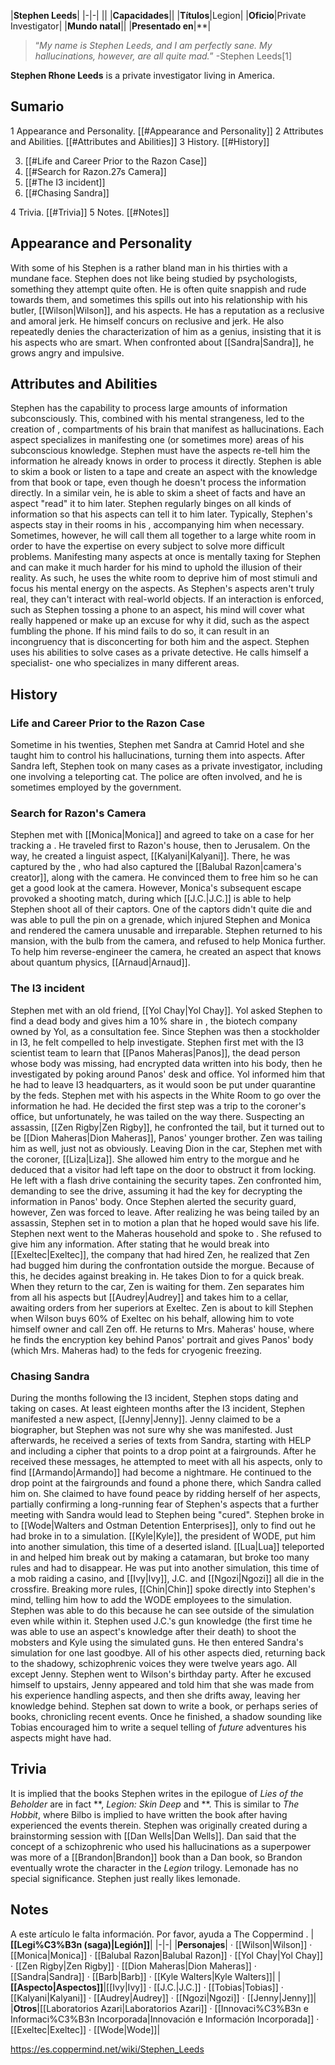 |**Stephen Leeds**|
|-|-|
||
|**Capacidades**||
|**Títulos**|Legion|
|**Oficio**|Private Investigator|
|**Mundo natal**||
|**Presentado en**|**|

>“*My name is Stephen Leeds, and I am perfectly sane. My hallucinations, however, are all quite mad.*”
\-Stephen Leeds[1]


**Stephen Rhone Leeds** is a private investigator living in America.

## Sumario

1 Appearance and Personality. [[#Appearance and Personality]] 
2 Attributes and Abilities. [[#Attributes and Abilities]] 
3 History. [[#History]] 

3. [[#Life and Career Prior to the Razon Case]] 
3. [[#Search for Razon.27s Camera]] 
3. [[#The I3 incident]] 
3. [[#Chasing Sandra]] 


4 Trivia. [[#Trivia]] 
5 Notes. [[#Notes]] 


## Appearance and Personality
  With some of his 
Stephen is a rather bland man in his thirties with a mundane face.
Stephen does not like being studied by psychologists, something they attempt quite often. He is often quite snappish and rude towards them, and sometimes this spills out into his relationship with his butler, [[Wilson\|Wilson]], and his aspects. He has a reputation as a reclusive and amoral jerk. He himself concurs on reclusive and jerk. He also repeatedly denies the characterization of him as a genius, insisting that it is his aspects who are smart. When confronted about [[Sandra\|Sandra]], he grows angry and impulsive.

## Attributes and Abilities
Stephen has the capability to process large amounts of information subconsciously. This, combined with his mental strangeness, led to the creation of , compartments of his brain that manifest as hallucinations. Each aspect specializes in manifesting one (or sometimes more) areas of his subconscious knowledge. Stephen must have the aspects re-tell him the information he already knows in order to process it directly.
Stephen is able to skim a book or listen to a tape and create an aspect with the knowledge from that book or tape, even though he doesn't process the information directly. In a similar vein, he is able to skim a sheet of facts and have an aspect "read" it to him later.
Stephen regularly binges on all kinds of information so that his aspects can tell it to him later.
Typically, Stephen's aspects stay in their rooms in his , accompanying him when necessary. Sometimes, however, he will call them all together to a large white room in order to have the expertise on every subject to solve more difficult problems. Manifesting many aspects at once is mentally taxing for Stephen and can make it much harder for his mind to uphold the illusion of their reality. As such, he uses the white room to deprive him of most stimuli and focus his mental energy on the aspects.
As Stephen's aspects aren't truly real, they can't interact with real-world objects. If an interaction is enforced, such as Stephen tossing a phone to an aspect, his mind will cover what really happened or make up an excuse for why it did, such as the aspect fumbling the phone. If his mind fails to do so, it can result in an incongruency that is disconcerting for both him and the aspect.
Stephen uses his abilities to solve cases as a private detective. He calls himself a specialist- one who specializes in many different areas.

## History
### Life and Career Prior to the Razon Case
Sometime in his twenties, Stephen met Sandra at Camrid Hotel and she taught him to control his hallucinations, turning them into aspects.
After Sandra left, Stephen took on many cases as a private investigator, including one involving a teleporting cat. The police are often involved, and he is sometimes employed by the government.

### Search for Razon's Camera
Stephen met with [[Monica\|Monica]] and agreed to take on a case for her tracking a . He traveled first to Razon's house, then to Jerusalem. On the way, he created a linguist aspect, [[Kalyani\|Kalyani]]. There, he was captured by the , who had also captured the [[Balubal Razon\|camera's creator]], along with the camera. He convinced them to free him so he can get a good look at the camera. However, Monica's subsequent escape provoked a shooting match, during which [[J.C.\|J.C.]] is able to help Stephen shoot all of their captors. One of the captors didn't quite die and was able to pull the pin on a grenade, which injured Stephen and Monica and rendered the camera unusable and irreparable. Stephen returned to his mansion, with the bulb from the camera, and refused to help Monica further. To help him reverse-engineer the camera, he created an aspect that knows about quantum physics, [[Arnaud\|Arnaud]].

### The I3 incident
Stephen met with an old friend, [[Yol Chay\|Yol Chay]]. Yol asked Stephen to find a dead body and gives him a 10% share in , the biotech company owned by Yol, as a consultation fee. Since Stephen was then a stockholder in I3, he felt compelled to help investigate. Stephen first met with the I3 scientist team to learn that [[Panos Maheras\|Panos]], the dead person whose body was missing, had encrypted data written into his body, then he investigated by poking around Panos' desk and office. Yol informed him that he had to leave I3 headquarters, as it would soon be put under quarantine by the feds.
Stephen met with his aspects in the White Room to go over the information he had. He decided the first step was a trip to the coroner's office, but unfortunately, he was tailed on the way there. Suspecting an assassin, [[Zen Rigby\|Zen Rigby]], he confronted the tail, but it turned out to be [[Dion Maheras\|Dion Maheras]], Panos' younger brother. Zen was tailing him as well, just not as obviously. Leaving Dion in the car, Stephen met with the coroner, [[Liza\|Liza]]. She allowed him entry to the morgue and he deduced that a visitor had left tape on the door to obstruct it from locking. He left with a flash drive containing the security tapes. Zen confronted him, demanding to see the drive, assuming it had the key for decrypting the information in Panos' body. Once Stephen alerted the security guard, however, Zen was forced to leave. After realizing he was being tailed by an assassin, Stephen set in to motion a plan that he hoped would save his life. Stephen next went to the Maheras household and spoke to . She refused to give him any information.
After stating that he would break into [[Exeltec\|Exeltec]], the company that had hired Zen, he realized that Zen had bugged him during the confrontation outside the morgue. Because of this, he decides against breaking in. He takes Dion to  for a quick break. When they return to the car, Zen is waiting for them. Zen separates him from all his aspects but [[Audrey\|Audrey]] and takes him to a cellar, awaiting orders from her superiors at Exeltec. Zen is about to kill Stephen when Wilson buys 60% of Exeltec on his behalf, allowing him to vote himself owner and call Zen off. He returns to Mrs. Maheras' house, where he finds the encryption key behind Panos' portrait and gives Panos' body (which Mrs. Maheras had) to the feds for cryogenic freezing.

### Chasing Sandra
During the months following the I3 incident, Stephen stops dating and taking on cases.
At least eighteen months after the I3 incident, Stephen manifested a new aspect, [[Jenny\|Jenny]]. Jenny claimed to be a biographer, but Stephen was not sure why she was manifested. Just afterwards, he received a series of texts from Sandra, starting with HELP and including a cipher that points to a drop point at a fairgrounds. After he received these messages, he attempted to meet with all his aspects, only to find [[Armando\|Armando]] had become a nightmare. He continued to the drop point at the fairgrounds and found a phone there, which Sandra called him on. She claimed to have found peace by ridding herself of her aspects, partially confirming a long-running fear of Stephen's aspects that a further meeting with Sandra would lead to Stephen being "cured".
Stephen broke in to [[Wode\|Walters and Ostman Detention Enterprises]], only to find out he had broke in to a simulation. [[Kyle\|Kyle]], the president of WODE, put him into another simulation, this time of a deserted island. [[Lua\|Lua]] teleported in and helped him break out by making a catamaran, but broke too many rules and had to disappear. He was put into another simulation, this time of a mob raiding a casino, and [[Ivy\|Ivy]], J.C. and [[Ngozi\|Ngozi]] all die in the crossfire. Breaking more rules, [[Chin\|Chin]] spoke directly into Stephen's mind, telling him how to add the WODE employees to the simulation. Stephen was able to do this because he can see outside of the simulation even while within it. Stephen used J.C.'s gun knowledge (the first time he was able to use an aspect's knowledge after their death) to shoot the mobsters and Kyle using the simulated guns. He then entered Sandra's simulation for one last goodbye. All of his other aspects died, returning back to the shadowy, schizophrenic voices they were twelve years ago. All except Jenny.
Stephen went to Wilson's birthday party. After he excused himself to upstairs, Jenny appeared and told him that she was made from his experience handling aspects, and then she drifts away, leaving her knowledge behind. Stephen sat down to write a book, or perhaps series of books, chronicling recent events. Once he finished, a shadow sounding like Tobias encouraged him to write a sequel telling of *future* adventures his aspects might have had.

## Trivia
It is implied that the books Stephen writes in the epilogue of *Lies of the Beholder* are in fact **, *Legion: Skin Deep* and **. This is similar to *The Hobbit*, where Bilbo is implied to have written the book after having experienced the events therein.
Stephen was originally created during a brainstorming session with [[Dan Wells\|Dan Wells]]. Dan said that the concept of a schizophrenic who used his hallucinations as a superpower was more of a [[Brandon\|Brandon]] book than a Dan book, so Brandon eventually wrote the character in the *Legion* trilogy.
Lemonade has no special significance. Stephen just really likes lemonade.
## Notes

A este artículo le falta información. Por favor, ayuda a The Coppermind .
|**[[Legi%C3%B3n (saga)\|Legión]]**|
|-|-|
|**Personajes**| · [[Wilson\|Wilson]] · [[Monica\|Monica]] · [[Balubal Razon\|Balubal Razon]] · [[Yol Chay\|Yol Chay]] · [[Zen Rigby\|Zen Rigby]] · [[Dion Maheras\|Dion Maheras]] · [[Sandra\|Sandra]] · [[Barb\|Barb]] · [[Kyle Walters\|Kyle Walters]]|
|**[[Aspecto\|Aspectos]]**|[[Ivy\|Ivy]] · [[J.C.\|J.C.]] · [[Tobias\|Tobias]] · [[Kalyani\|Kalyani]] · [[Audrey\|Audrey]] · [[Ngozi\|Ngozi]] · [[Jenny\|Jenny]]|
|**Otros**|[[Laboratorios Azari\|Laboratorios Azari]] · [[Innovaci%C3%B3n e Informaci%C3%B3n Incorporada\|Innovación e Información Incorporada]] · [[Exeltec\|Exeltec]] · [[Wode\|Wode]]|



https://es.coppermind.net/wiki/Stephen_Leeds